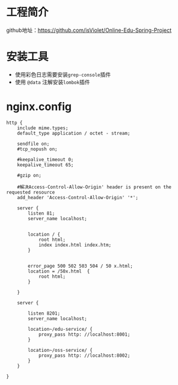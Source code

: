 # 工程简介

github地址：https://github.com/isViolet/Online-Edu-Spring-Project

# 安装工具

- 使用彩色日志需要安装`grep-console`插件
- 使用 `@data` 注解安装`lombok`插件

# nginx.config
```
http {
    include mime.types;
    default_type application / octet - stream;

    sendfile on;
    #tcp_nopush on;

    #keepalive_timeout 0;
    keepalive_timeout 65;

    #gzip on;
    
    #解决Access-Control-Allow-Origin' header is present on the requested resource
    add_header 'Access-Control-Allow-Origin' '*';

    server {
        listen 81;
        server_name localhost;


        location / {
            root html;
            index index.html index.htm;
        }


        error_page 500 502 503 504 / 50 x.html;
        location = /50x.html  {
            root html;
        }

    }

    server {

        listen 8201;
        server_name localhost;

        location~/edu-service/ {
            proxy_pass http: //localhost:8001;
        }

        location~/oss-service/ {
            proxy_pass http: //localhost:8002;
        }
    }

}
```
